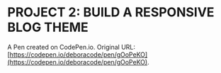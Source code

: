 # PROJECT 2: BUILD A RESPONSIVE BLOG THEME

A Pen created on CodePen.io. Original URL: [https://codepen.io/deboracode/pen/gOoPeKO](https://codepen.io/deboracode/pen/gOoPeKO).


